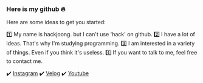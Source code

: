 ### Here is my github 🔥

Here are some ideas to get you started:

1️⃣ My name is hackjoong. but I can't use 'hack' on github.
2️⃣ I have a lot of ideas. That's why I'm studying programming.
3️⃣ I am interested in a variety of things. Even if you think it's useless.
4️⃣ If you want to talk to me, feel free to contact me.

✔️ [Instagram](https://www.instagram.com/hackjoong/)
✔️ [Velog](https://velog.io/@hackjoong)
✔️ [Youtube](https://www.youtube.com/channel/UC8oW31u_8POmw7TFrJ_eMMg)
